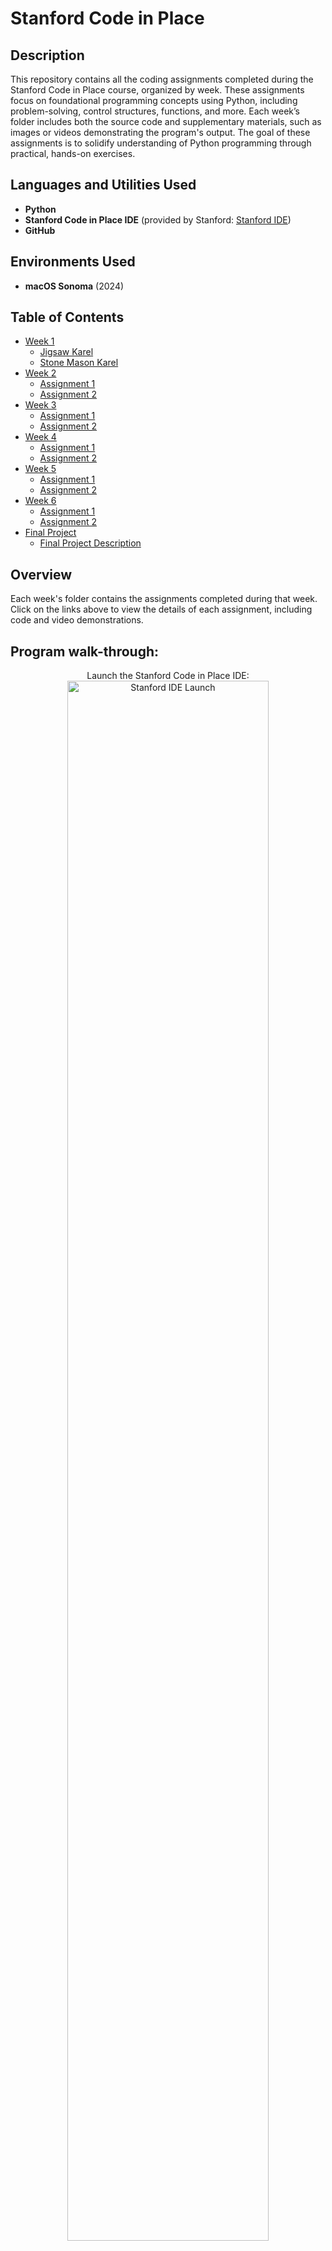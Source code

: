 <h1>Stanford Code in Place</h1>

<h2>Description</h2>
This repository contains all the coding assignments completed during the Stanford Code in Place course, organized by week. These assignments focus on foundational programming concepts using Python, including problem-solving, control structures, functions, and more. Each week’s folder includes both the source code and supplementary materials, such as images or videos demonstrating the program's output. The goal of these assignments is to solidify understanding of Python programming through practical, hands-on exercises.

<h2>Languages and Utilities Used</h2>

- <b>Python</b>
- <b>Stanford Code in Place IDE</b> (provided by Stanford: [Stanford IDE](https://codeinplace.stanford.edu/cip3/ide))
- <b>GitHub</b>

<h2>Environments Used</h2>

- <b>macOS Sonoma</b> (2024)

## Table of Contents

- [Week 1](Week1/README.md)
  - [Jigsaw Karel](Week1/README.md#jigsaw-karel)
  - [Stone Mason Karel](Week1/README.md#stone-mason-karel)
- [Week 2](Week2/README.md)
  - [Assignment 1](Week2/README.md#assignment-1)
  - [Assignment 2](Week2/README.md#assignment-2)
- [Week 3](Week3/README.md)
  - [Assignment 1](Week3/README.md#assignment-1)
  - [Assignment 2](Week3/README.md#assignment-2)
- [Week 4](Week4/README.md)
  - [Assignment 1](Week4/README.md#assignment-1)
  - [Assignment 2](Week4/README.md#assignment-2)
- [Week 5](Week5/README.md)
  - [Assignment 1](Week5/README.md#assignment-1)
  - [Assignment 2](Week5/README.md#assignment-2)
- [Week 6](Week6/README.md)
  - [Assignment 1](Week6/README.md#assignment-1)
  - [Assignment 2](Week6/README.md#assignment-2)
- [Final Project](Final/README.md)
  - [Final Project Description](Final/README.md#final-project-description)

## Overview

Each week's folder contains the assignments completed during that week. Click on the links above to view the details of each assignment, including code and video demonstrations.
<h2>Program walk-through:</h2>

<p align="center">
Launch the Stanford Code in Place IDE: <br/>
<img src="https://i.imgur.com/your_image_link_here.png" height="80%" width="80%" alt="Stanford IDE Launch"/>
<br />
<br />
Write and run Python scripts:  <br/>
<img src="https://i.imgur.com/your_image_link_here.png" height="80%" width="80%" alt="Running Python Scripts"/>
<br />
<br />
Review code output and results: <br/>
<img src="https://i.imgur.com/your_image_link_here.png" height="80%" width="80%" alt="Code Output Review"/>
<br />
<br />
Track progress and version control using GitHub:  <br/>
<img src="https://i.imgur.com/your_image_link_here.png" height="80%" width="80%" alt="GitHub Version Control"/>
<br />
<br />
